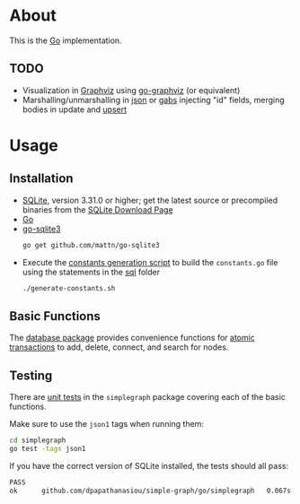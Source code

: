 # About

This is the [Go](https://golang.org/) implementation.

## TODO

* Visualization in [Graphviz](https://graphviz.org/) using [go-graphviz](https://github.com/goccy/go-graphviz) (or equivalent)
* Marshalling/unmarshalling in [json](https://golang.org/pkg/encoding/json/) or [gabs](https://github.com/Jeffail/gabs) injecting "id" fields, merging bodies in update and [upsert](https://en.wiktionary.org/wiki/upsert)

# Usage

## Installation

* [SQLite](https://www.sqlite.org/), version 3.31.0 or higher; get the latest source or precompiled binaries from the [SQLite Download Page](https://www.sqlite.org/download.html) 
* [Go](https://golang.org/doc/install)
* [go-sqlite3](https://github.com/mattn/go-sqlite3)
  ```sh
  go get github.com/mattn/go-sqlite3
  ```
* Execute the [constants generation script](generate-constants.sh) to build the `constants.go` file using the statements in the [sql](../sql) folder
  ```sh
  ./generate-constants.sh
  ```

## Basic Functions

The [database package](simplegraph/database.go) provides convenience functions for [atomic transactions](https://en.wikipedia.org/wiki/Atomicity_(database_systems)) to add, delete, connect, and search for nodes.

## Testing

There are [unit tests](simplegraph/database_test.go) in the `simplegraph` package covering each of the basic functions.

Make sure to use the `json1` tags when running them:

```sh
cd simplegraph
go test -tags json1
```

If you have the correct version of SQLite installed, the tests should all pass:

```sh
PASS
ok  	github.com/dpapathanasiou/simple-graph/go/simplegraph	0.067s
```
